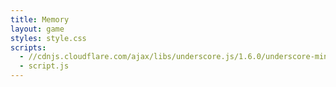 ```yaml
---
title: Memory
layout: game
styles: style.css
scripts: 
  - //cdnjs.cloudflare.com/ajax/libs/underscore.js/1.6.0/underscore-min.js
  - script.js
---
```


<div id="container"></div>
